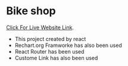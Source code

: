 # Bike shop

 [Click For Live Website Link](https://github.com/facebook/create-react-app).


- This project created by react
- Rechart.org Framworke has also been used
- React Router has been used
- Custome Link has also been used